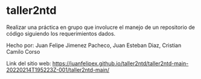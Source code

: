# taller2ntd

Realizar una práctica en grupo que involucre el manejo de un repositorio de código siguiendo los requerimientos dados.

Hecho por: Juan Felipe Jimenez Pacheco, Juan Esteban Diaz, Cristian Camilo Corso

Link del sitio web: https://juanfelipex.github.io/taller2ntd/taller2ntd-main-20220214T195223Z-001/taller2ntd-main/

